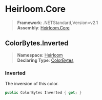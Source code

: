 # Heirloom.Core

> **Framework**: .NETStandard,Version=v2.1  
> **Assembly**: [Heirloom.Core][0]  

## ColorBytes.Inverted

> **Namespace**: [Heirloom][0]  
> **Declaring Type**: [ColorBytes][1]  

### Inverted

The inversion of this color.

```cs
public ColorBytes Inverted { get; }
```

[0]: ../../../Heirloom.Core.md
[1]: ../ColorBytes.md
